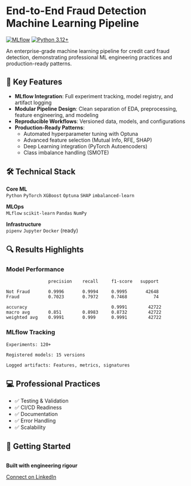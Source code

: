 # End-to-End Fraud Detection Machine Learning Pipeline

[![MLflow](https://img.shields.io/badge/mlflow-%2331A8FF.svg?logo=mlflow&logoColor=white)](https://mlflow.org/)
[![Python 3.12+](https://img.shields.io/badge/python-3.12+-blue.svg)](https://www.python.org/)

An enterprise-grade machine learning pipeline for credit card fraud detection, demonstrating professional ML engineering practices and production-ready patterns.

## 🚀 Key Features

- **MLflow Integration**: Full experiment tracking, model registry, and artifact logging
- **Modular Pipeline Design**: Clean separation of EDA, preprocessing, feature engineering, and modeling
- **Reproducible Workflows**: Versioned data, models, and configurations
- **Production-Ready Patterns**:
  - Automated hyperparameter tuning with Optuna
  - Advanced feature selection (Mutual Info, RFE, SHAP)
  - Deep Learning integration (PyTorch Autoencoders)
  - Class imbalance handling (SMOTE)

## 🛠 Technical Stack

**Core ML**  
`Python` `PyTorch` `XGBoost` `Optuna` `SHAP` `imbalanced-learn`

**MLOps**  
`MLflow` `scikit-learn` `Pandas` `NumPy`

**Infrastructure**  
`pipenv` `Jupyter` `Docker` (ready)


## 🔍 Results Highlights

### Model Performance

```
                precision    recall     f1-score   support

Not Fraud       0.9996       0.9994     0.9995       42648
Fraud           0.7023       0.7972     0.7468          74 

accuracy                                0.9991        42722
macro avg       0.851        0.8983     0.8732        42722
weighted avg    0.9991       0.999      0.9991        42722

```

### MLflow Tracking

    Experiments: 120+

    Registered models: 15 versions

    Logged artifacts: Features, metrics, signatures

## 💻 Professional Practices

- ✅ Testing & Validation
- ✅ CI/CD Readiness
- ✅ Documentation
- ✅ Error Handling
- ✅ Scalability

## 🚀 Getting Started
```
```

**Built with engineering rigour**

[Connect on LinkedIn](https://www.linkedin.com/in/nnyazdani92)
